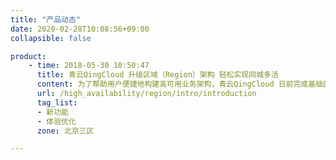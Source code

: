 ```yaml
---
title: "产品动态"
date: 2020-02-28T10:08:56+09:00
collapsible: false

product:
    - time: 2018-05-30 10:50:47
      title: 青云QingCloud 升级区域（Region）架构 轻松实现同城多活
      content: 为了帮助用户便捷地构建高可用业务架构，青云QingCloud 日前完成基础网络架构的升级，企业用户无需搭建隧道服务，即可实现区域（Region）内各可用区之间的高速互联），满足企业对业务系统高可用的需求。目前，在青云公有云北京3区的可用区之间，企业用户可以通过区域内的网络与应用服务，快速实现业务的多可用区部署，轻松构建多活及灾备业务架构。
      url: /high_availability/region/intro/introduction
      tag_list:
      - 新功能
      - 体验优化
      zone: 北京三区

---
```


<!-- 设置上述参数可生成产品动态页  -->
